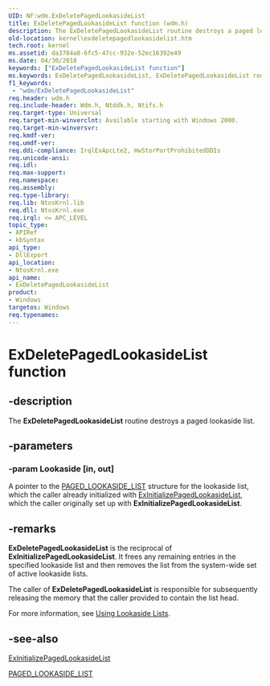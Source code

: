 ```yaml
---
UID: NF:wdm.ExDeletePagedLookasideList
title: ExDeletePagedLookasideList function (wdm.h)
description: The ExDeletePagedLookasideList routine destroys a paged lookaside list.
old-location: kernel\exdeletepagedlookasidelist.htm
tech.root: kernel
ms.assetid: da3784a8-6fc5-47cc-932e-52ec16392e49
ms.date: 04/30/2018
keywords: ["ExDeletePagedLookasideList function"]
ms.keywords: ExDeletePagedLookasideList, ExDeletePagedLookasideList routine [Kernel-Mode Driver Architecture], k102_6e78a15a-e6e1-4282-a8de-a4f38f74ebc6.xml, kernel.exdeletepagedlookasidelist, wdm/ExDeletePagedLookasideList
f1_keywords:
 - "wdm/ExDeletePagedLookasideList"
req.header: wdm.h
req.include-header: Wdm.h, Ntddk.h, Ntifs.h
req.target-type: Universal
req.target-min-winverclnt: Available starting with Windows 2000.
req.target-min-winversvr: 
req.kmdf-ver: 
req.umdf-ver: 
req.ddi-compliance: IrqlExApcLte2, HwStorPortProhibitedDDIs
req.unicode-ansi: 
req.idl: 
req.max-support: 
req.namespace: 
req.assembly: 
req.type-library: 
req.lib: NtosKrnl.lib
req.dll: NtosKrnl.exe
req.irql: <= APC_LEVEL
topic_type:
- APIRef
- kbSyntax
api_type:
- DllExport
api_location:
- NtosKrnl.exe
api_name:
- ExDeletePagedLookasideList
product:
- Windows
targetos: Windows
req.typenames: 
---
```


# ExDeletePagedLookasideList function


## -description


The <b>ExDeletePagedLookasideList</b> routine destroys a paged lookaside list.


## -parameters




### -param Lookaside [in, out]

A pointer to the <a href="https://docs.microsoft.com/windows-hardware/drivers/kernel/eprocess">PAGED_LOOKASIDE_LIST</a> structure for the lookaside list, which the caller already initialized with <a href="https://docs.microsoft.com/windows-hardware/drivers/ddi/wdm/nf-wdm-exinitializepagedlookasidelist">ExInitializePagedLookasideList</a>, which the caller originally set up with <b>ExInitializePagedLookasideList</b>. 


## -remarks



<b>ExDeletePagedLookasideList</b> is the reciprocal of <b>ExInitializePagedLookasideList</b>. It frees any remaining entries in the specified lookaside list and then removes the list from the system-wide set of active lookaside lists. 

The caller of <b>ExDeletePagedLookasideList</b> is responsible for subsequently releasing the memory that the caller provided to contain the list head.

For more information, see <a href="https://docs.microsoft.com/windows-hardware/drivers/kernel/using-lookaside-lists">Using Lookaside Lists</a>.




## -see-also




<a href="https://docs.microsoft.com/windows-hardware/drivers/ddi/wdm/nf-wdm-exinitializepagedlookasidelist">ExInitializePagedLookasideList</a>



<a href="https://docs.microsoft.com/windows-hardware/drivers/kernel/eprocess">PAGED_LOOKASIDE_LIST</a>
 

 

